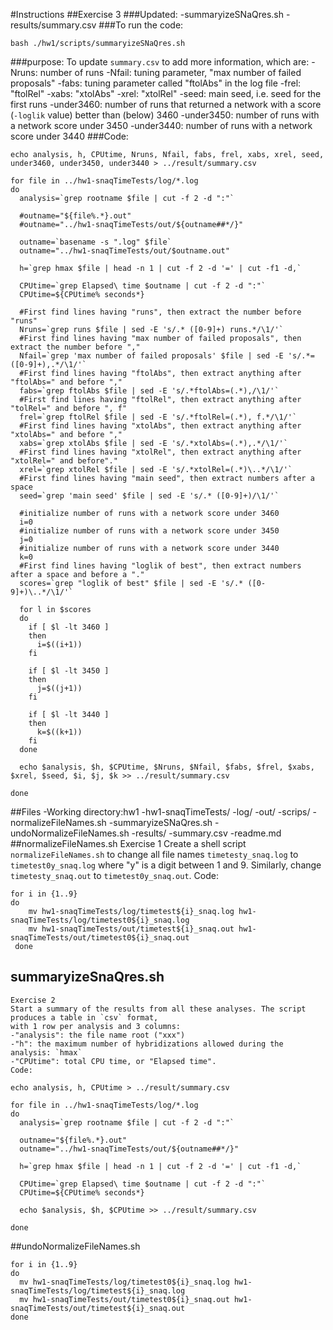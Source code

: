 #Instructions
##Exercise 3
###Updated:
-summaryizeSNaQres.sh
-results/summary.csv
###To run the code:
```shell
bash ./hw1/scripts/summaryizeSNaQres.sh
```
###purpose:
To update `summary.csv` to add more information, which are:
 -Nruns: number of runs
 -Nfail: tuning parameter, "max number of failed proposals"
 -fabs: tuning parameter called "ftolAbs" in the log file
 -frel: "ftolRel"
 -xabs: "xtolAbs"
 -xrel: "xtolRel"
 -seed: main seed, i.e. seed for the first runs
 -under3460: number of runs that returned a network with a score (`-loglik` value) better than (below) 3460
 -under3450: number of runs with a network score under 3450
 -under3440: number of runs with a network score under 3440
###Code:
```shell
echo analysis, h, CPUtime, Nruns, Nfail, fabs, frel, xabs, xrel, seed, under3460, under3450, under3440 > ../result/summary.csv

for file in ../hw1-snaqTimeTests/log/*.log
do
  analysis=`grep rootname $file | cut -f 2 -d ":"`

  #outname="${file%.*}.out"
  #outname="../hw1-snaqTimeTests/out/${outname##*/}"

  outname=`basename -s ".log" $file`
  outname="../hw1-snaqTimeTests/out/$outname.out"

  h=`grep hmax $file | head -n 1 | cut -f 2 -d '=' | cut -f1 -d,`

  CPUtime=`grep Elapsed\ time $outname | cut -f 2 -d ":"`
  CPUtime=${CPUtime% seconds*}

  #First find lines having "runs", then extract the number before "runs"
  Nruns=`grep runs $file | sed -E 's/.* ([0-9]+) runs.*/\1/'`
  #First find lines having "max number of failed proposals", then extract the number before ","
  Nfail=`grep 'max number of failed proposals' $file | sed -E 's/.*= ([0-9]+),.*/\1/'`
  #First find lines having "ftolAbs", then extract anything after "ftolAbs=" and before ","
  fabs=`grep ftolAbs $file | sed -E 's/.*ftolAbs=(.*),/\1/'`
  #First find lines having "ftolRel", then extract anything after "tolRel=" and before ", f"
  frel=`grep ftolRel $file | sed -E 's/.*ftolRel=(.*), f.*/\1/'`
  #First find lines having "xtolAbs", then extract anything after "xtolAbs=" and before ","
  xabs=`grep xtolAbs $file | sed -E 's/.*xtolAbs=(.*),.*/\1/'`
  #First find lines having "xtolRel", then extract anything after "xtolRel=" and before"."
  xrel=`grep xtolRel $file | sed -E 's/.*xtolRel=(.*)\..*/\1/'`
  #First find lines having "main seed", then extract numbers after a space
  seed=`grep 'main seed' $file | sed -E 's/.* ([0-9]+)/\1/'`

  #initialize number of runs with a network score under 3460
  i=0
  #initialize number of runs with a network score under 3450
  j=0
  #initialize number of runs with a network score under 3440
  k=0
  #First find lines having "loglik of best", then extract numbers after a space and before a "."
  scores=`grep "loglik of best" $file | sed -E 's/.* ([0-9]+)\..*/\1/'`

  for l in $scores
  do
    if [ $l -lt 3460 ]
    then
      i=$((i+1))
    fi

    if [ $l -lt 3450 ]
    then
      j=$((j+1))
    fi

    if [ $l -lt 3440 ]
    then
      k=$((k+1))
    fi
  done
  
  echo $analysis, $h, $CPUtime, $Nruns, $Nfail, $fabs, $frel, $xabs, $xrel, $seed, $i, $j, $k >> ../result/summary.csv

done
```

##Files
-Working directory:hw1
-hw1-snaqTimeTests/
  -log/
  -out/
-scrips/
  -normalizeFileNames.sh
  -summaryizeSNaQres.sh
  -undoNormalizeFileNames.sh
-results/
  -summary.csv
-readme.md
##normalizeFileNames.sh
	Exercise 1
	Create a shell script `normalizeFileNames.sh` to change all file names `timetesty_snaq.log` to
	`timetest0y_snaq.log` where "y" is a digit between 1 and 9. Similarly, change `timetesty_snaq.out` to
	`timetest0y_snaq.out`.
	Code:
```shell
for i in {1..9}
do
  	mv hw1-snaqTimeTests/log/timetest${i}_snaq.log hw1-snaqTimeTests/log/timetest0${i}_snaq.log
  	mv hw1-snaqTimeTests/out/timetest${i}_snaq.out hw1-snaqTimeTests/out/timetest0${i}_snaq.out
 done
 ```
## summaryizeSnaQres.sh
 	Exercise 2
	Start a summary of the results from all these analyses. The script produces a table in `csv` format,
	with 1 row per analysis and 3 columns:
	-"analysis": the file name root ("xxx")
	-"h": the maximum number of hybridizations allowed during the analysis: `hmax`
	-"CPUtime": total CPU time, or "Elapsed time".
	Code:
```shell
echo analysis, h, CPUtime > ../result/summary.csv

for file in ../hw1-snaqTimeTests/log/*.log
do
  analysis=`grep rootname $file | cut -f 2 -d ":"`

  outname="${file%.*}.out"
  outname="../hw1-snaqTimeTests/out/${outname##*/}"

  h=`grep hmax $file | head -n 1 | cut -f 2 -d '=' | cut -f1 -d,`

  CPUtime=`grep Elapsed\ time $outname | cut -f 2 -d ":"`
  CPUtime=${CPUtime% seconds*}

  echo $analysis, $h, $CPUtime >> ../result/summary.csv

done
```
##undoNormalizeFileNames.sh
```shell
for i in {1..9}
do
  mv hw1-snaqTimeTests/log/timetest0${i}_snaq.log hw1-snaqTimeTests/log/timetest${i}_snaq.log
  mv hw1-snaqTimeTests/out/timetest0${i}_snaq.out hw1-snaqTimeTests/out/timetest${i}_snaq.out
done
```









